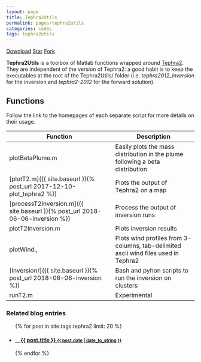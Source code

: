 ```yaml
---
layout: page
title: Tephra2Utils
permalink: pages/tephra2utils
categories: codes
tags: tephra2utils
---
```


<a class="github-button" href="https://github.com/e5k/Tephra2Utils/archive/master.zip" data-icon="octicon-cloud-download" data-size="large" aria-label="Download e5k/Tephra2Utils on GitHub">Download</a>
<a class="github-button" href="https://github.com/e5k/Tephra2Utils" data-icon="octicon-star" data-size="large" data-show-count="true" aria-label="Star e5k/Tephra2Utils on GitHub">Star</a>
<a class="github-button" href="https://github.com/e5k/Tephra2Utils/fork" data-icon="octicon-repo-forked" data-size="large" data-show-count="true" aria-label="Fork e5k/Tephra2Utils on GitHub">Fork</a>

**Tephra2Utils** is a toolbox of Matlab functions wrapped around [Tephra2](https://github.com/ljc-geo/tephra2). They are independent of the version of Tephra2: a good habit is to keep the executables at the root of the Tephra2Utils/ folder (i.e. *tephra2012_inversion* for the inversion and *tephra2-2012* for the forward solution).

## Functions
Follow the link to the homepages of each separate script for more details on their usage.

Function            | Description
---------------------|--------
plotBetaPlume.m | Easily plots the mass distribution in the plume following a beta distribution
[plotT2.m]({{ site.baseurl }}{% post_url 2017-12-10-plot_tephra2 %}) | Plots the output of Tephra2 on a map
[processT2Inversion.m]({{ site.baseurl }}{% post_url 2018-06-06-inversion %}) | Process the output of inversion runs
plotT2Inversion.m | Plots inversion results
plotWind., | Plots wind profiles from 3-columns, tab-delimited ascii wind files used in Tephra2
[Inversion/]({{ site.baseurl }}{% post_url 2018-06-06-inversion %}) | Bash and pyhon scripts to run the inversion on clusters
runT2.m | Experimental


### Related blog entries
<div class="related">
  <ul class="related-posts">
    {% for post in site.tags.tephra2 limit: 20 %}
      <li>
        <h4>
          <small>＿ </small><a href="{{ post.url }}">
            {{ post.title }}
            <small>{{ post.date | date_to_string }}</small>
          </a>
        </h4>
      </li>
    {% endfor %}
  </ul>
</div>

